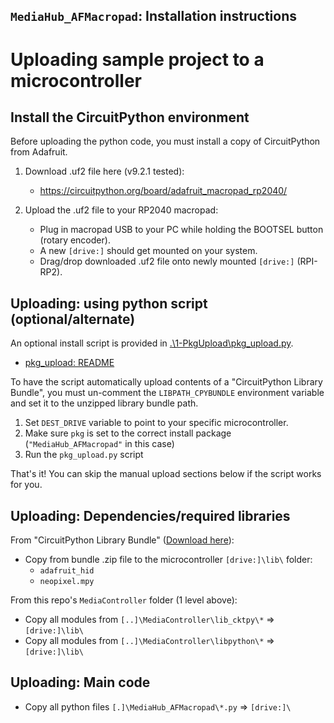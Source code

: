 [LIBBND_CKTPY]: <https://circuitpython.org/libraries>

## `MediaHub_AFMacropad`: Installation instructions
<!----------------------------------------------------------------------------->

# Uploading sample project to a microcontroller
<!----------------------------------------------------------------------------->

## Install the CircuitPython environment
<!----------------------------------------------------------------------------->
Before uploading the python code, you must install a copy of CircuitPython from Adafruit.

1. Download .uf2 file here (v9.2.1 tested):
   - <https://circuitpython.org/board/adafruit_macropad_rp2040/>

2. Upload the .uf2 file to your RP2040 macropad:
   - Plug in macropad USB to your PC while holding the BOOTSEL button (rotary encoder).
   - A new `[drive:]` should get mounted on your system.
   - Drag/drop downloaded .uf2 file onto newly mounted `[drive:]` (RPI-RP2).

## Uploading: using python script (optional/alternate)
<!----------------------------------------------------------------------------->
An optional install script is provided in [.\1-PkgUpload\pkg_upload.py](./1-PkgUpload/pkg_upload.py).
- [pkg_upload: README](./1-PkgUpload/README.md)

To have the script automatically upload contents of a "CircuitPython Library Bundle",
you must un-comment the `LIBPATH_CPYBUNDLE` environment variable and set it
to the unzipped library bundle path.

1. Set `DEST_DRIVE` variable to point to your specific microcontroller.
2. Make sure `pkg` is set to the correct install package (`"MediaHub_AFMacropad"` in this case)
3. Run the `pkg_upload.py` script

That's it! You can skip the manual upload sections below if the script works for you.

## Uploading: Dependencies/required libraries
<!----------------------------------------------------------------------------->
From "CircuitPython Library Bundle" ([Download here][LIBBND_CKTPY]):
- Copy from bundle .zip file to the microcontroller `[drive:]\lib\` folder:
  - `adafruit_hid`
  - `neopixel.mpy`

From this repo's `MediaController` folder (1 level above):
- Copy all modules from `[..]\MediaController\lib_cktpy\*` => `[drive:]\lib\`
- Copy all modules from `[..]\MediaController\libpython\*` => `[drive:]\lib\`

## Uploading: Main code
<!----------------------------------------------------------------------------->
- Copy all python files `[.]\MediaHub_AFMacropad\*.py` => `[drive:]\`
